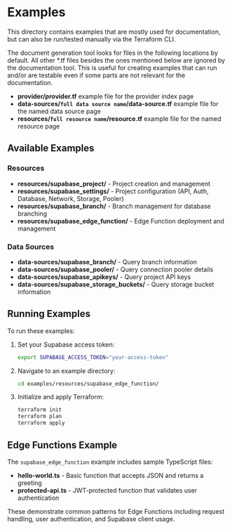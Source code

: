 # Examples

This directory contains examples that are mostly used for documentation, but can also be run/tested manually via the Terraform CLI.

The document generation tool looks for files in the following locations by default. All other *.tf files besides the ones mentioned below are ignored by the documentation tool. This is useful for creating examples that can run and/or are testable even if some parts are not relevant for the documentation.

* **provider/provider.tf** example file for the provider index page
* **data-sources/`full data source name`/data-source.tf** example file for the named data source page  
* **resources/`full resource name`/resource.tf** example file for the named resource page

## Available Examples

### Resources
- **resources/supabase_project/** - Project creation and management
- **resources/supabase_settings/** - Project configuration (API, Auth, Database, Network, Storage, Pooler)
- **resources/supabase_branch/** - Branch management for database branching
- **resources/supabase_edge_function/** - Edge Function deployment and management

### Data Sources
- **data-sources/supabase_branch/** - Query branch information
- **data-sources/supabase_pooler/** - Query connection pooler details
- **data-sources/supabase_apikeys/** - Query project API keys
- **data-sources/supabase_storage_buckets/** - Query storage bucket information

## Running Examples

To run these examples:

1. Set your Supabase access token:
   ```bash
   export SUPABASE_ACCESS_TOKEN="your-access-token"
   ```

2. Navigate to an example directory:
   ```bash
   cd examples/resources/supabase_edge_function/
   ```

3. Initialize and apply Terraform:
   ```bash
   terraform init
   terraform plan
   terraform apply
   ```

## Edge Functions Example

The `supabase_edge_function` example includes sample TypeScript files:
- **hello-world.ts** - Basic function that accepts JSON and returns a greeting
- **protected-api.ts** - JWT-protected function that validates user authentication

These demonstrate common patterns for Edge Functions including request handling, user authentication, and Supabase client usage.
